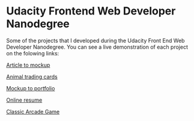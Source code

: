 # Udacity Frontend Web Developer Nanodegree

Some of the projects that I developed during the Udacity Front End Web Developer Nanodegree. You can see
a live demonstration of each project on the folowing links:

[Article to mockup](https://kauevidal.github.io/nanodegree_frontend_web_developer/article_to_mockup/)

[Animal trading cards](https://kauevidal.github.io/nanodegree_frontend_web_developer/animal_trading_cards/)

[Mockup to portfolio](https://kauevidal.github.io/nanodegree_frontend_web_developer/mockup_portfolio/)

[Online resume](https://kauevidal.github.io/nanodegree_frontend_web_developer/resume_project/)

[Classic Arcade Game](https://kauevidal.github.io/nanodegree_frontend_web_developer/classic_arcade_game/)
